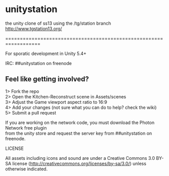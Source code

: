 # unitystation
the unity clone of ss13 using the /tg/station branch http://www.tgstation13.org/

==================================================================

For sporatic development in Unity 5.4+

IRC: ##unitystation on freenode

## Feel like getting involved?

1> Fork the repo<br>
2> Open the Kitchen-Reconstruct scene in Assets/scenes<br>
3> Adjust the Game viewport aspect ratio to 16:9<br>
4> Add your changes (not sure what you can do to help? check the wiki)<br>
5> Submit a pull request<br>

If you are working on the network code, you must download the Photon Network free plugin<br>
from the unity store and request the server key from ##unitystation on freenode.

LICENSE

All assets including icons and sound are under a Creative Commons 3.0 BY-SA license (http://creativecommons.org/licenses/by-sa/3.0/) unless otherwise indicated.